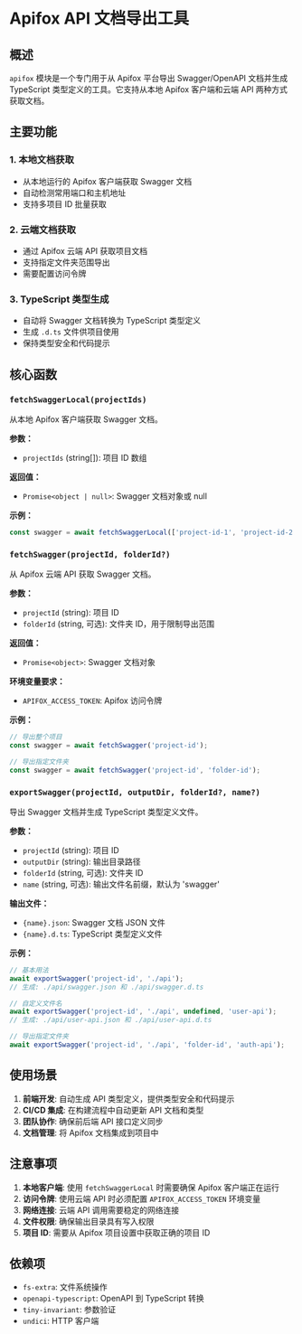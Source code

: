 # Apifox API 文档导出工具

## 概述

`apifox` 模块是一个专门用于从 Apifox 平台导出 Swagger/OpenAPI 文档并生成 TypeScript 类型定义的工具。它支持从本地 Apifox 客户端和云端 API 两种方式获取文档。

## 主要功能

### 1. 本地文档获取
- 从本地运行的 Apifox 客户端获取 Swagger 文档
- 自动检测常用端口和主机地址
- 支持多项目 ID 批量获取

### 2. 云端文档获取
- 通过 Apifox 云端 API 获取项目文档
- 支持指定文件夹范围导出
- 需要配置访问令牌

### 3. TypeScript 类型生成
- 自动将 Swagger 文档转换为 TypeScript 类型定义
- 生成 `.d.ts` 文件供项目使用
- 保持类型安全和代码提示

## 核心函数

### `fetchSwaggerLocal(projectIds)`

从本地 Apifox 客户端获取 Swagger 文档。

**参数：**
- `projectIds` (string[]): 项目 ID 数组

**返回值：**
- `Promise<object | null>`: Swagger 文档对象或 null

**示例：**
```javascript
const swagger = await fetchSwaggerLocal(['project-id-1', 'project-id-2']);
```

### `fetchSwagger(projectId, folderId?)`

从 Apifox 云端 API 获取 Swagger 文档。

**参数：**
- `projectId` (string): 项目 ID
- `folderId` (string, 可选): 文件夹 ID，用于限制导出范围

**返回值：**
- `Promise<object>`: Swagger 文档对象

**环境变量要求：**
- `APIFOX_ACCESS_TOKEN`: Apifox 访问令牌

**示例：**
```javascript
// 导出整个项目
const swagger = await fetchSwagger('project-id');

// 导出指定文件夹
const swagger = await fetchSwagger('project-id', 'folder-id');
```

### `exportSwagger(projectId, outputDir, folderId?, name?)`

导出 Swagger 文档并生成 TypeScript 类型定义文件。

**参数：**
- `projectId` (string): 项目 ID
- `outputDir` (string): 输出目录路径
- `folderId` (string, 可选): 文件夹 ID
- `name` (string, 可选): 输出文件名前缀，默认为 'swagger'

**输出文件：**
- `{name}.json`: Swagger 文档 JSON 文件
- `{name}.d.ts`: TypeScript 类型定义文件

**示例：**
```javascript
// 基本用法
await exportSwagger('project-id', './api');
// 生成: ./api/swagger.json 和 ./api/swagger.d.ts

// 自定义文件名
await exportSwagger('project-id', './api', undefined, 'user-api');
// 生成: ./api/user-api.json 和 ./api/user-api.d.ts

// 导出指定文件夹
await exportSwagger('project-id', './api', 'folder-id', 'auth-api');
```

## 使用场景

1. **前端开发**: 自动生成 API 类型定义，提供类型安全和代码提示
2. **CI/CD 集成**: 在构建流程中自动更新 API 文档和类型
3. **团队协作**: 确保前后端 API 接口定义同步
4. **文档管理**: 将 Apifox 文档集成到项目中

## 注意事项

1. **本地客户端**: 使用 `fetchSwaggerLocal` 时需要确保 Apifox 客户端正在运行
2. **访问令牌**: 使用云端 API 时必须配置 `APIFOX_ACCESS_TOKEN` 环境变量
3. **网络连接**: 云端 API 调用需要稳定的网络连接
4. **文件权限**: 确保输出目录具有写入权限
5. **项目 ID**: 需要从 Apifox 项目设置中获取正确的项目 ID

## 依赖项

- `fs-extra`: 文件系统操作
- `openapi-typescript`: OpenAPI 到 TypeScript 转换
- `tiny-invariant`: 参数验证
- `undici`: HTTP 客户端